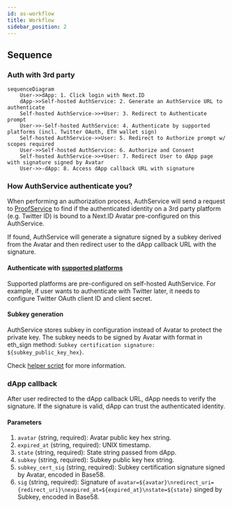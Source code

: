 ```yaml
---
id: as-workflow
title: Workflow
sidebar_position: 2
---
```


## Sequence

### Auth with 3rd party

```mermaid
sequenceDiagram
    User->>dApp: 1. Click login with Next.ID
    dApp->>Self-hosted AuthService: 2. Generate an AuthService URL to authenticate
    Self-hosted AuthService->>+User: 3. Redirect to Authenticate prompt
    User->>-Self-hosted AuthService: 4. Authenticate by supported platforms (incl. Twitter OAuth, ETH wallet sign)
    Self-hosted AuthService->>User: 5. Redirect to Authorize prompt w/ scopes required
    User->>Self-hosted AuthService: 6. Authorize and Consent
    Self-hosted AuthService->>+User: 7. Redirect User to dApp page with signature signed by Avatar
    User->>-dApp: 8. Access dApp callback URL with signature
```

### How AuthService authenticate you?

When performing an authorization process, AuthService will send a request to [ProofService](ps-intro) to find if the authenticated identity on a 3rd party platform (e.g. Twitter ID) is bound to a Next.ID Avatar pre-configured on this AuthService.

If found, AuthService will generate a signature signed by a subkey derived from the Avatar and then redirect user to the dApp callback URL with the signature.

#### Authenticate with [supported platforms](as-intro#supported-platforms)

Supported platforms are pre-configured on self-hosted AuthService. For example, if user wants to authenticate with Twitter later, it needs to configure Twitter OAuth client ID and client secret.

#### Subkey generation

AuthService stores subkey in configuration instead of Avatar to protect the private key. The subkey needs to be signed by Avatar with format in eth_sign method: `Subkey certification signature: ${subkey_public_key_hex}`.

Check [helper script](https://github.com/nextdotid/auth_server/blob/main/build/generate_subkey.py) for more information.

### dApp callback

After user redirected to the dApp callback URL, dApp needs to verify the signature. If the signature is valid, dApp can trust the authenticated identity.

#### Parameters

1. `avatar` (string, required): Avatar public key hex string.
2. `expired_at` (string, required): UNIX timestamp.
3. `state` (string, required): State string passed from dApp.
4. `subkey` (string, required): Subkey public key hex string.
5. `subkey_cert_sig` (string, required): Subkey certification signature signed by Avatar, encoded in Base58.
6. `sig` (string, required): Signature of `avatar=${avatar}\nredirect_uri={redirect_uri}\nexpired_at=${expired_at}\nstate=${state}` singed by Subkey, encoded in Base58.
